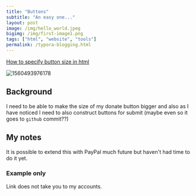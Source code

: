 ```yaml
---
title: "Buttons"
subtitle: "An easy one..."
layout: post
image: /img/hello_world.jpeg
bigimg: /img/first-image1.png
tags: ["html", "website", "tools"]
permalink: /typora-blogging.html
---
```


[How to specify button size in html](https://www.youtube.com/watch?v=r3WpZ1Q0_L0)

![1560493976178](C:\GIT\davan690.github.io\img\1560493976178.png)

## Background

I need to be able to make the size of my donate button bigger and also as I have noticed I need to also construct buttons for submit (maybe even so it goes to `github` commit??)

## My notes

It is possible to extend this with PayPal much future but haven't had time to do it yet.

### Example only

Link does not take you to my accounts.